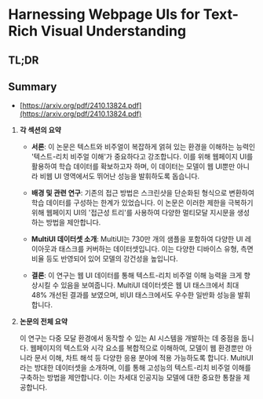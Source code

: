 # Harnessing Webpage UIs for Text-Rich Visual Understanding
## TL;DR
## Summary
- [https://arxiv.org/pdf/2410.13824.pdf](https://arxiv.org/pdf/2410.13824.pdf)

1. **각 섹션의 요약**

   - **서론**: 이 논문은 텍스트와 비주얼이 복잡하게 얽혀 있는 환경을 이해하는 능력인 '텍스트-리치 비주얼 이해'가 중요하다고 강조합니다. 이를 위해 웹페이지 UI를 활용하여 학습 데이터를 확보하고자 하며, 이 데이터는 모델이 웹 UI뿐만 아니라 비웹 UI 영역에서도 뛰어난 성능을 발휘하도록 돕습니다.

   - **배경 및 관련 연구**: 기존의 접근 방법은 스크린샷을 단순화된 형식으로 변환하여 학습 데이터를 구성하는 한계가 있었습니다. 이 논문은 이러한 제한을 극복하기 위해 웹페이지 UI의 '접근성 트리'를 사용하여 다양한 멀티모달 지시문을 생성하는 방법을 제안합니다.

   - **MultiUI 데이터셋 소개**: MultiUI는 730만 개의 샘플을 포함하여 다양한 UI 레이아웃과 태스크를 커버하는 데이터셋입니다. 이는 다양한 디바이스 유형, 측면 비율 등도 반영되어 있어 모델의 강건성을 높입니다.

   - **결론**: 이 연구는 웹 UI 데이터를 통해 텍스트-리치 비주얼 이해 능력을 크게 향상시킬 수 있음을 보여줍니다. MultiUI 데이터셋은 웹 UI 태스크에서 최대 48% 개선된 결과를 보였으며, 비UI 태스크에서도 우수한 일반화 성능을 발휘합니다.

2. **논문의 전체 요약**

   이 연구는 다중 모달 환경에서 동작할 수 있는 AI 시스템을 개발하는 데 중점을 둡니다. 웹페이지의 텍스트와 시각 요소를 복합적으로 이해하여, 모델이 웹 환경뿐만 아니라 문서 이해, 차트 해석 등 다양한 응용 분야에 적용 가능하도록 합니다. MultiUI라는 방대한 데이터셋을 소개하며, 이를 통해 고성능의 텍스트-리치 비주얼 이해를 구축하는 방법을 제안합니다. 이는 차세대 인공지능 모델에 대한 중요한 통찰을 제공합니다.